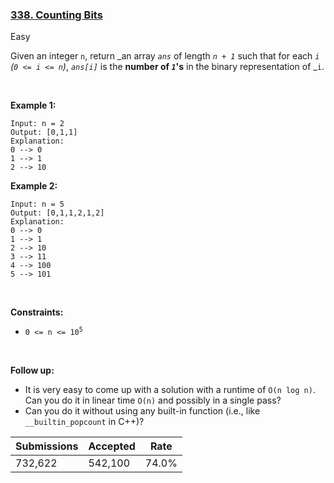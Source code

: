 ### [338. Counting Bits](https://leetcode.com/problems/counting-bits/)

Easy

Given an integer `` n ``, return _an array _`` ans ``_ of length _`` n + 1 ``_ such that for each _`` i ``_ _(`` 0 <= i <= n ``)_, _`` ans[i] ``_ is the __number of ___`` 1 ``___'s__ in the binary representation of _`` i ``.

 

__Example 1:__

```
Input: n = 2
Output: [0,1,1]
Explanation:
0 --> 0
1 --> 1
2 --> 10
```

__Example 2:__

```
Input: n = 5
Output: [0,1,1,2,1,2]
Explanation:
0 --> 0
1 --> 1
2 --> 10
3 --> 11
4 --> 100
5 --> 101
```

 

__Constraints:__

*   <code>0 <= n <= 10<sup>5</sup></code>

 

__Follow up:__

*   It is very easy to come up with a solution with a runtime of `` O(n log n) ``. Can you do it in linear time `` O(n) `` and possibly in a single pass?
*   Can you do it without using any built-in function (i.e., like `` __builtin_popcount `` in C++)?

| Submissions    | Accepted     | Rate   |
| -------------- | ------------ | ------ |
| 732,622 | 542,100 | 74.0% |